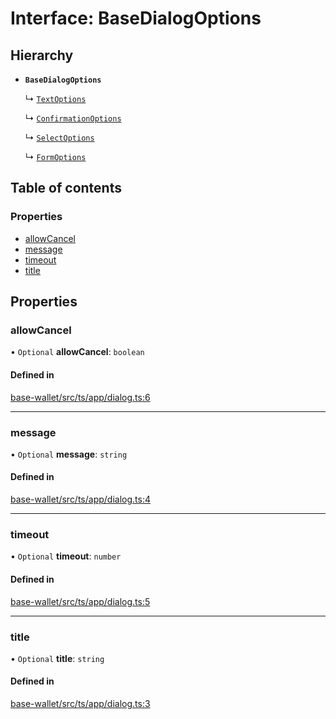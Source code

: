 # Interface: BaseDialogOptions

## Hierarchy

- **`BaseDialogOptions`**

  ↳ [`TextOptions`](TextOptions.md)

  ↳ [`ConfirmationOptions`](ConfirmationOptions.md)

  ↳ [`SelectOptions`](SelectOptions.md)

  ↳ [`FormOptions`](FormOptions.md)

## Table of contents

### Properties

- [allowCancel](BaseDialogOptions.md#allowcancel)
- [message](BaseDialogOptions.md#message)
- [timeout](BaseDialogOptions.md#timeout)
- [title](BaseDialogOptions.md#title)

## Properties

### allowCancel

• `Optional` **allowCancel**: `boolean`

#### Defined in

[base-wallet/src/ts/app/dialog.ts:6](https://gitlab.com/i3-market/code/wp3/t3.2/i3m-wallet-monorepo/-/blob/9fbbadb/packages/base-wallet/src/ts/app/dialog.ts#L6)

___

### message

• `Optional` **message**: `string`

#### Defined in

[base-wallet/src/ts/app/dialog.ts:4](https://gitlab.com/i3-market/code/wp3/t3.2/i3m-wallet-monorepo/-/blob/9fbbadb/packages/base-wallet/src/ts/app/dialog.ts#L4)

___

### timeout

• `Optional` **timeout**: `number`

#### Defined in

[base-wallet/src/ts/app/dialog.ts:5](https://gitlab.com/i3-market/code/wp3/t3.2/i3m-wallet-monorepo/-/blob/9fbbadb/packages/base-wallet/src/ts/app/dialog.ts#L5)

___

### title

• `Optional` **title**: `string`

#### Defined in

[base-wallet/src/ts/app/dialog.ts:3](https://gitlab.com/i3-market/code/wp3/t3.2/i3m-wallet-monorepo/-/blob/9fbbadb/packages/base-wallet/src/ts/app/dialog.ts#L3)
